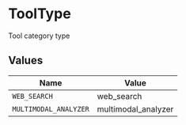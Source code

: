 # ToolType

Tool category type


## Values

| Name                  | Value                 |
| --------------------- | --------------------- |
| `WEB_SEARCH`          | web_search            |
| `MULTIMODAL_ANALYZER` | multimodal_analyzer   |